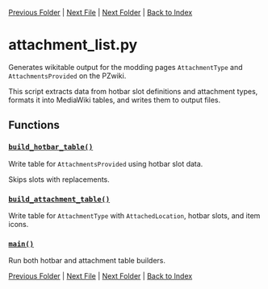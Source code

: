 [Previous Folder](../items/lists/item_list.md) | [Next File](body_locations_list.md) | [Next Folder](../objects/attachment.md) | [Back to Index](../../index.md)

# attachment_list.py

Generates wikitable output for the modding pages `AttachmentType` and `AttachmentsProvided`
on the PZwiki.

This script extracts data from hotbar slot definitions and attachment types,
formats it into MediaWiki tables, and writes them to output files.

## Functions

### [`build_hotbar_table()`](https://github.com/Vaileasys/pz-wiki_parser/blob/main/scripts/lists/attachment_list.py#L14)

Write table for `AttachmentsProvided` using hotbar slot data.

Skips slots with replacements.

### [`build_attachment_table()`](https://github.com/Vaileasys/pz-wiki_parser/blob/main/scripts/lists/attachment_list.py#L63)

Write table for `AttachmentType` with `AttachedLocation`, hotbar slots, and item icons.

### [`main()`](https://github.com/Vaileasys/pz-wiki_parser/blob/main/scripts/lists/attachment_list.py#L103)

Run both hotbar and attachment table builders.



[Previous Folder](../items/lists/item_list.md) | [Next File](body_locations_list.md) | [Next Folder](../objects/attachment.md) | [Back to Index](../../index.md)
